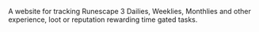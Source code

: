 A website for tracking Runescape 3 Dailies, Weeklies, Monthlies and other experience, loot or reputation rewarding time gated tasks.

